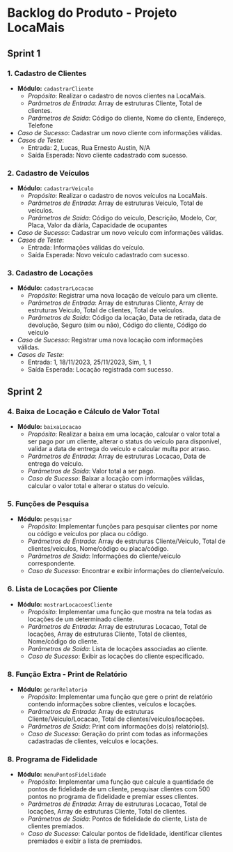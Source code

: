 # Backlog do Produto - Projeto LocaMais

## Sprint 1
### 1. Cadastro de Clientes
   - **Módulo:** `cadastrarCliente`
     - *Propósito*: Realizar o cadastro de novos clientes na LocaMais.
     - *Parâmetros de Entrada*: Array de estruturas Cliente, Total de clientes.
     - *Parâmetros de Saída*: Código do cliente, Nome do cliente, Endereço, Telefone
   - *Caso de Sucesso*: Cadastrar um novo cliente com informações válidas.
   - *Casos de Teste*:
     - Entrada: 2, Lucas, Rua Ernesto Austin, N/A
     - Saída Esperada: Novo cliente cadastrado com sucesso.

### 2. Cadastro de Veículos
   - **Módulo:** `cadastrarVeiculo`
     - *Propósito*: Realizar o cadastro de novos veículos na LocaMais.
     - *Parâmetros de Entrada*: Array de estruturas Veiculo, Total de veículos.
     - *Parâmetros de Saída*: Código do veículo, Descrição, Modelo, Cor, Placa, Valor da diária, Capacidade de ocupantes
   - *Caso de Sucesso*: Cadastrar um novo veículo com informações válidas.
   - *Casos de Teste*:
     - Entrada: Informações válidas do veículo.
     - Saída Esperada: Novo veículo cadastrado com sucesso.

### 3. Cadastro de Locações
   - **Módulo:** `cadastrarLocacao`
     - *Propósito*: Registrar uma nova locação de veículo para um cliente.
     - *Parâmetros de Entrada*: Array de estruturas Cliente, Array de estruturas Veiculo, Total de clientes, Total de veículos.
     - *Parâmetros de Saída*: Código da locação, Data de retirada, data de devolução, Seguro (sim ou não), Código do cliente, Código do veículo
   - *Caso de Sucesso*: Registrar uma nova locação com informações válidas.
   - *Casos de Teste*:
     - Entrada: 1, 18/11/2023, 25/11/2023, Sim, 1, 1 
     - Saída Esperada: Locação registrada com sucesso.

## Sprint 2
### 4. Baixa de Locação e Cálculo de Valor Total
   - **Módulo:** `baixaLocacao`
     - *Propósito*: Realizar a baixa em uma locação, calcular o valor total a ser pago por um cliente, alterar o status do veículo para disponível, validar a data de entrega do veículo e calcular multa por atraso.
     - *Parâmetros de Entrada*: Array de estruturas Locacao, Data de entrega do veículo.
     - *Parâmetros de Saída*: Valor total a ser pago.
     - *Caso de Sucesso*: Baixar a locação com informações válidas, calcular o valor total e alterar o status do veículo.

### 5. Funções de Pesquisa
   - **Módulo:** `pesquisar`
     - *Propósito*: Implementar funções para pesquisar clientes por nome ou código e veículos por placa ou código.
     - *Parâmetros de Entrada*: Array de estruturas Cliente/Veiculo, Total de clientes/veículos, Nome/código ou placa/código.
     - *Parâmetros de Saída*: Informações do cliente/veículo correspondente.
     - *Caso de Sucesso*: Encontrar e exibir informações do cliente/veículo.

### 6. Lista de Locações por Cliente
   - **Módulo:** `mostrarLocacoesCliente`
     - *Propósito*: Implementar uma função que mostra na tela todas as locações de um determinado cliente.
     - *Parâmetros de Entrada*: Array de estruturas Locacao, Total de locações, Array de estruturas Cliente, Total de clientes, Nome/código do cliente.
     - *Parâmetros de Saída*: Lista de locações associadas ao cliente.
     - *Caso de Sucesso*: Exibir as locações do cliente especificado.

### 8. Função Extra - Print de Relatório
   - **Módulo:** `gerarRelatorio`
     - *Propósito*: Implementar uma função que gere o print de relatório contendo informações sobre clientes, veículos e locações.
     - *Parâmetros de Entrada*: Array de estruturas Cliente/Veiculo/Locacao, Total de clientes/veículos/locações.
     - *Parâmetros de Saída*: Print com informações do(s) relatório(s).
     - *Caso de Sucesso*: Geração do print com todas as informações cadastradas de clientes, veículos e locações.

### 8. Programa de Fidelidade
   - **Módulo:** `menuPontosFidelidade`
     - *Propósito*: Implementar uma função que calcule a quantidade de pontos de fidelidade de um cliente, pesquisar clientes com 500 pontos no programa de fidelidade e premiar esses clientes.
     - *Parâmetros de Entrada*: Array de estruturas Locacao, Total de locações, Array de estruturas Cliente, Total de clientes.
     - *Parâmetros de Saída*: Pontos de fidelidade do cliente, Lista de clientes premiados.
     - *Caso de Sucesso*: Calcular pontos de fidelidade, identificar clientes premiados e exibir a lista de premiados.

